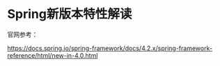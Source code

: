 # Spring新版本特性解读

官网参考：

https://docs.spring.io/spring-framework/docs/4.2.x/spring-framework-reference/html/new-in-4.0.html


